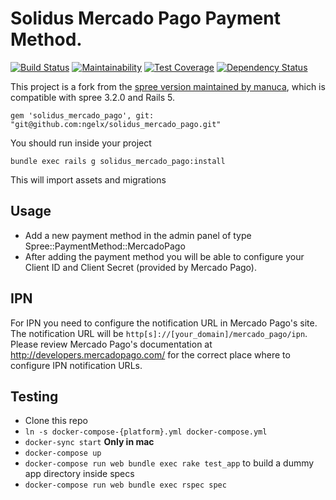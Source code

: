 Solidus Mercado Pago Payment Method.
=================================

[![Build Status](https://travis-ci.org/ngelx/solidus_mercado_pago.svg?branch=master)](https://travis-ci.org/ngelx/solidus_mercado_pago)  [![Maintainability](https://api.codeclimate.com/v1/badges/de5046097b27a3056979/maintainability)](https://codeclimate.com/github/ngelx/solidus_mercado_pago/maintainability)    [![Test Coverage](https://api.codeclimate.com/v1/badges/de5046097b27a3056979/test_coverage)](https://codeclimate.com/github/ngelx/solidus_mercado_pago/test_coverage)
[![Dependency Status](https://beta.gemnasium.com/badges/github.com/ngelx/solidus_mercado_pago.svg)](https://beta.gemnasium.com/projects/github.com/ngelx/solidus_mercado_pago)

This project is a fork from the [spree version maintained by manuca](https://github.com/manuca/spree_mercado_pago), which is compatible with spree 3.2.0 and Rails 5.


```
gem 'solidus_mercado_pago', git: "git@github.com:ngelx/solidus_mercado_pago.git"
```

You should run inside your project

```
bundle exec rails g solidus_mercado_pago:install
```

This will import assets and migrations

Usage
-----

- Add a new payment method in the admin panel of type Spree::PaymentMethod::MercadoPago
- After adding the payment method you will be able to configure your Client ID and Client Secret (provided by Mercado Pago).

IPN
---

For IPN you need to configure the notification URL in Mercado Pago's site. The notification URL will be `http[s]://[your_domain]/mercado_pago/ipn`. Please review Mercado Pago's documentation at http://developers.mercadopago.com/ for the correct place where to configure IPN notification URLs.


Testing
-------

- Clone this repo
- `ln -s docker-compose-{platform}.yml docker-compose.yml`
- `docker-sync start` **Only in mac**
- `docker-compose up`
- `docker-compose run web bundle exec rake test_app` to build a dummy app directory inside specs
- `docker-compose run web bundle exec rspec spec`
